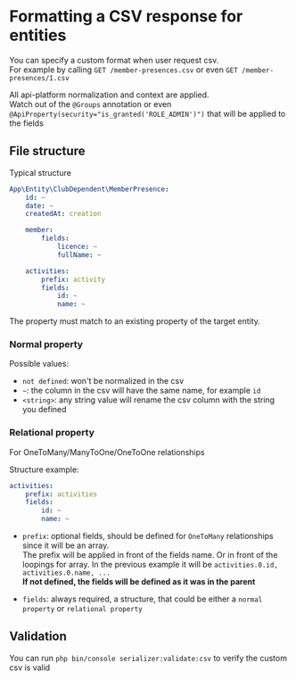 # Formatting a CSV response for entities
You can specify a custom format when user request csv.  
For example by calling `GET /member-presences.csv` or even `GET /member-presences/1.csv`

All api-platform normalization and context are applied.  
Watch out of the `@Groups` annotation or even `@ApiProperty(security="is_granted('ROLE_ADMIN')")` that will be applied to the fields

## File structure

Typical structure
```yaml
App\Entity\ClubDependent\MemberPresence:
    id: ~
    date: ~
    createdAt: creation

    member:
        fields:
            licence: ~
            fullName: ~

    activities:
        prefix: activity
        fields:
            id: ~
            name: ~
```

The property must match to an existing property of the target entity.

### Normal property

Possible values:

- `not defined`: won't be normalized in the csv
- `~`: the column in the csv will have the same name, for example `id`
- `<string>`: any string value will rename the csv column with the string you defined

### Relational property

For OneToMany/ManyToOne/OneToOne relationships

Structure example:
```yaml
activities:
    prefix: activities
    fields:
        id: ~
        name: ~
```

- `prefix`: optional fields, should be defined for `OneToMany` relationships since it will be an array.  
  The prefix will be applied in front of the fields name. Or in front of the loopings for array. In the previous example it will be `activities.0.id, activities.0.name, ...`  
  **If not defined, the fields will be defined as it was in the parent**

- `fields`: always required, a structure, that could be either a `normal property` or `relational property`

## Validation

You can run `php bin/console serializer:validate:csv` to verify the custom csv is valid
